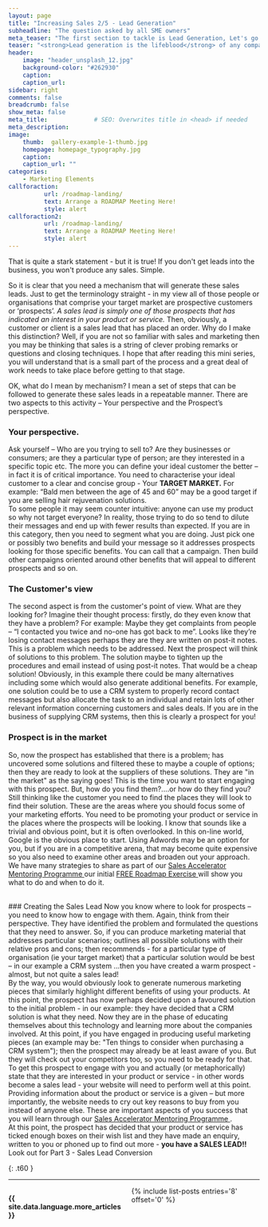 ```yaml
---
layout: page
title: "Increasing Sales 2/5 - Lead Generation"
subheadline: "The question asked by all SME owners"
meta_teaser: "The first section to tackle is Lead Generation, Let's go..."
teaser: "<strong>Lead generation is the lifeblood</strong> of any company.  <u>No leads = No Sales!</u>"
header:
    image: "header_unsplash_12.jpg"
    background-color: "#262930"
    caption:
    caption_url:
sidebar: right
comments: false
breadcrumb: false
show_meta: false
meta_title:             # SEO: Overwrites title in <head> if needed
meta_description:      
image:
    thumb:  gallery-example-1-thumb.jpg
    homepage: homepage_typography.jpg
    caption:
    caption_url: ""
categories:
    - Marketing Elements
callforaction:
          url: /roadmap-landing/
          text: Arrange a ROADMAP Meeting Here!
          style: alert
callforaction2:
          url: /roadmap-landing/
          text: Arrange a ROADMAP Meeting Here!
          style: alert
---
```


That is quite a stark statement - but it is true!  If you don't get leads into the business, you won't produce any sales. Simple.<br>

So it is clear that you need a mechanism that will generate these sales leads.  Just to get the terminology straight - in my view all of those people or organisations that comprise your target market are prospective customers or ‘prospects’.  <i>A sales lead is simply one of those prospects that has indicated an interest in your product or service.</i>  Then, obviously, a customer or client is a sales lead that has placed an order.  Why do I make this distinction? Well, if you are not so familiar with sales and marketing then you may be thinking that sales is a string of clever probing remarks or questions and closing techniques.  I hope that after reading this mini series, you will understand that is a small part of the process and a great deal of work needs to take place before getting to that stage.

OK, what do I mean by mechanism? I mean a set of steps that can be followed to generate these sales leads in a repeatable manner.  There are two aspects to this activity – Your perspective and the Prospect’s perspective.<br>  
### Your perspective.  
Ask yourself – Who are you trying to sell to?  Are they businesses or consumers; are they a particular type of person; are they interested in a specific topic etc.  The more you can define your ideal customer the better – in fact it is of critical importance. You need to characterise your ideal customer to a clear and concise group - Your <strong>TARGET MARKET.</strong>  For example: “Bald men between the age of 45 and 60” may be a good target if you are selling hair rejuvenation solutions.<br>
To some people it may seem counter intuitive: anyone can use my product so why not target everyone? In reality, those trying to do so tend to dilute their messages and end up with fewer results than expected.  If you are in this category, then you need to segment what you are doing. Just pick one or possibly two benefits and build your message so it addresses prospects looking for those specific benefits.  You can call that a campaign.  Then build other campaigns oriented around other benefits that will appeal to different prospects and so on.
### The Customer's view
The second aspect is from the customer's point of view.  What are they looking for?  Imagine their thought process: firstly, do they even know that they have a problem?  For example: Maybe they get complaints from people – “I contacted you twice and no-one has got back to me”.  Looks like they’re losing contact messages perhaps they are they are written on post-it notes. This is a problem which needs to be addressed.  Next the prospect will think of solutions to this problem.  The solution maybe to tighten up the procedures and email instead of using post-it notes.  That would be a cheap solution! Obviously, in this example there could be many alternatives including some which would also generate additional benefits.  For example, one solution could be to use a CRM system to properly record contact messages but also allocate the task to an individual and retain lots of other relevant information concerning customers and sales deals.  If you are in the business of supplying CRM systems, then this is clearly a prospect for you!
### Prospect is in the market
<p>So, now the prospect has established that there is a problem; has uncovered some solutions and filtered these to maybe a couple of options; then they are ready to look at the suppliers of these solutions. They are "in the market" as the saying goes! This is the time you want to start engaging with this prospect. But, how do you find them?....or how do they find you?<br>Still thinking like the customer you need to find the places they will look to find their solution.  These are the areas where you should focus some of your marketing efforts. You need to be promoting your product or service in the places where the prospects will be looking.  I know that sounds like a trivial and obvious point, but it is often overlooked. In this on-line world, Google is the obvious place to start.  Using Adwords may be an option for you, but if you are in a competitive arena, that may become quite expensive so you also need to examine other areas and broaden out your approach.
We have many strategies to share as part of our <a href= "https://www.superneconsulting.co.uk"> Sales Accelerator Mentoring Programme </a> our initial <a href= "https://www.superneconsulting.co.uk/roadmap"> FREE Roadmap Exercise </a >will show you what to do and when to do it.</p><br>
### Creating the Sales Lead
Now you know where to look for prospects – you need to know how to engage with them. Again, think from their perspective.  They have identified the problem and formulated the questions that they need to answer. So, if you can produce marketing material that addresses particular scenarios; outlines all possible solutions with their relative pros and cons; then recommends - for a particular type of organisation (ie your target market) that a particular solution would be best – in our example a CRM system …then you have created a warm prospect - almost, but not quite a sales lead!<br>  
By the way, you would obviously look to generate numerous marketing pieces that similarly highlight different benefits of using your products.  At this point, the prospect has now perhaps decided upon a favoured solution to the initial problem - in our example: they have decided that a CRM solution is what they need.  Now they are in the phase of educating themselves about this technology and learning more about the companies involved.  At this point, if you have engaged in producing useful marketing pieces (an example may be: "Ten things to consider when purchasing a CRM system"); then the prospect may already be at least aware of you.  But they will check out your competitors too, so you need to be ready for that.<br>  
To get this prospect to engage with you and actually (or metaphorically) state that they are interested in your product or service - in other words become a sales lead - your website will need to perform well at this point.  Providing information about the product or service is a given – but more importantly, the website needs to cry out key reasons to buy from you instead of anyone else.  These are important aspects of you success that you will learn through our <a href= "https://www.superneconsulting.co.uk"> Sales Accelerator Mentoring Programme </a>.<br>
At this point, the prospect has decided that your product or service has ticked enough boxes on their wish list and they have made an enquiry, written to you or phoned up to find out more - <strong>you have a SALES LEAD!!</strong>
<br> Look out for Part 3 - Sales Lead Conversion




{: .t60 }
<hr>
  <!-- Display list of blog posts - marketing components -->
<div class="medium-10 columns">
    <p><strong>{{ site.data.language.more_articles }}</strong></p>
    {% include list-posts entries='8' offset='0' %}
</div><!-- /.medium-10.columns -->
